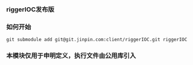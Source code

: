 ### riggerIOC发布版
### 如何开始
```
git submodule add git@git.jinpin.com:client/riggerIOC.git riggerIOC
```
### 本模块仅用于申明定义，执行文件由公用库引入